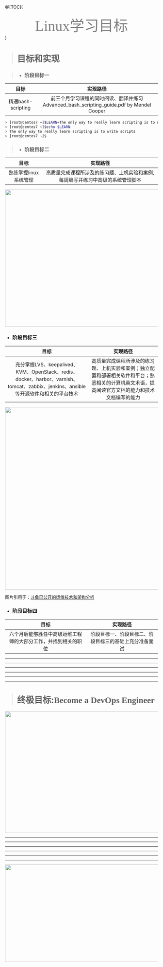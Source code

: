 @[TOC](<center><font size=214 face=黑体 color=grey> Linux学习目标 </font></center>)

> # 目标和实现

> - ### 阶段目标一

| 目标  | 实现路径   |
|:--------:| :-------------:|
| 精通bash-scripting | 前三个月学习课程的同时阅读、翻译并练习Advanced_bash_scripting_guide.pdf by Mendel Cooper |

```bash
> [root@centos7 ~]$LEARN=The only way to really learn scripting is to write scripts
> [root@centos7 ~]$echo $LEARN  
> The only way to really learn scripting is to write scripts
> [root@centos7 ~]$
```

> - ### 阶段目标二

| 目标  | 实现路径   |
|:--------:| :-------------:|
| 熟练掌握linux系统管理 | 高质量完成课程所涉及的练习题、上机实验和案例,每周编写并练习中高级的系统管理脚本 |

<div align="center">
<img src="https://img-blog.csdnimg.cn/20190922152832514.jpg?x-oss-process=image/watermark,type_ZmFuZ3poZW5naGVpdGk,shadow_10,text_aHR0cHM6Ly9ibG9nLmNzZG4ubmV0L1lvdU9vcHM=,size_16,color_FFFFFF,t_70" height="450" width="900" >
</div>

- ### 阶段目标三

| 目标  | 实现路径   |
|:--------:| :-------------:|
| 充分掌握LVS、keepalived、KVM、OpenStack、redis、docker、harbor、varnish、tomcat、zabbix、jenkins、ansible等开源软件和相关的平台技术 | 高质量完成课程所涉及的练习题、上机实验和案例；独立配置和部署相关软件和平台；熟悉相关的计算机英文术语，提高阅读官方文档的能力和技术文档编写的能力 |

<div align="center">
<img src="http://jaminzhang.github.io/images/Douyu/Douyu-Architecture.png" height="600" width="900" >
</div>

图片引用于：[斗鱼已公开的运维技术和架构分析](https://www.cnblogs.com/pythonal/p/6561828.html)


- ### 阶段目标四
| 目标  | 实现路径   |
|:--------:| :-------------:|
| 六个月后能够胜任中高级运维工程师的大部分工作，并找到相关的职位 | 阶段目标一、阶段目标二、阶段目标三的基础上充分准备面试|

---
---
---
---
---
---
> # 终极目标:<font face=heiti>Become a DevOps Engineer</font>

<div align="center">
<img src="https://img-blog.csdnimg.cn/20190922152239956.jpg?x-oss-process=image/watermark,type_ZmFuZ3poZW5naGVpdGk,shadow_10,text_aHR0cHM6Ly9ibG9nLmNzZG4ubmV0L1lvdU9vcHM=,size_16,color_FFFFFF,t_70" height="400" width="900" >
</div>

---
---
---
---
---
---

<div align="center">
<img src="https://img-blog.csdnimg.cn/20190922171455868.jpg?x-oss-process=image/watermark,type_ZmFuZ3poZW5naGVpdGk,shadow_10,text_aHR0cHM6Ly9ibG9nLmNzZG4ubmV0L1lvdU9vcHM=,size_16,color_FFFFFF,t_70" height="320" width="900" >
</div>